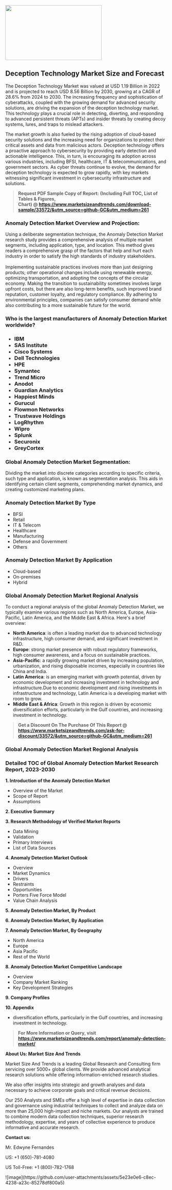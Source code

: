 <p><img class="alignnone size-medium wp-image-20088" src="https://ffe5etoiles.com/wp-content/uploads/2024/12/MST1-300x171.png" alt="" width="300" height="171" /></p><h2>Deception Technology Market Size and Forecast</h2><p>The Deception Technology Market was valued at USD 1.19 Billion in 2022 and is projected to reach USD 8.56 Billion by 2030, growing at a CAGR of 28.6% from 2024 to 2030. The increasing frequency and sophistication of cyberattacks, coupled with the growing demand for advanced security solutions, are driving the expansion of the deception technology market. This technology plays a crucial role in detecting, diverting, and responding to advanced persistent threats (APTs) and insider threats by creating decoy systems, lures, and traps to mislead attackers.</p><p>The market growth is also fueled by the rising adoption of cloud-based security solutions and the increasing need for organizations to protect their critical assets and data from malicious actors. Deception technology offers a proactive approach to cybersecurity by providing early detection and actionable intelligence. This, in turn, is encouraging its adoption across various industries, including BFSI, healthcare, IT & telecommunications, and government sectors. As cyber threats continue to evolve, the demand for deception technology is expected to grow rapidly, with key markets witnessing significant investment in cybersecurity infrastructure and solutions.</p></p><blockquote id="" class=""><strong>Request PDF Sample Copy of Report: (Including Full TOC, List of Tables &amp; Figures, Chart)&nbsp;@&nbsp;<strong><a href="https://www.marketsizeandtrends.com/download-sample/33572/&utm_source=github-GC&utm_medium=261" target="_blank">https://www.marketsizeandtrends.com/download-sample/33572/&utm_source=github-GC&utm_medium=261</a></strong></strong></blockquote><h3 id="" class="">Anomaly Detection Market&nbsp;Overview and Projection:</h3><p id="" class="">Using a deliberate segmentation technique, the Anomaly Detection Market research study provides a comprehensive analysis of multiple market segments, including application, type, and location. This method gives readers a comprehensive grasp of the factors that help and hurt each industry in order to satisfy the high standards of industry stakeholders. <br /> <br />Implementing sustainable practices involves more than just designing products; other operational changes include using renewable energy, optimizing transportation, and adopting the concepts of the circular economy. Making the transition to sustainability sometimes involves large upfront costs, but there are also long-term benefits, such improved brand reputation, customer loyalty, and regulatory compliance. By adhering to environmental principles, companies can satisfy consumer demand while also contributing to a more sustainable future for the world.</p><h3 id="" class="">Who is the largest manufacturers of&nbsp;Anomaly Detection Market worldwide?</h3><h3 class=""><p><ul><li>IBM </li><li> SAS Institute </li><li> Cisco Systems </li><li> Dell Technologies </li><li> HPE </li><li> Symantec </li><li> Trend Micro </li><li> Anodot </li><li> Guardian Analytics </li><li> Happiest Minds </li><li> Gurucul </li><li> Flowmon Networks </li><li> Trustwave Holdings </li><li> LogRhythm </li><li> Wipro </li><li> Splunk </li><li> Securonix </li><li> GreyCortex</li></ul></p></h3><h3 id="" class="">Global&nbsp;Anomaly Detection Market Segmentation:</h3><p id="" class="">Dividing the market into discrete categories according to specific criteria, such type and application, is known as segmentation analysis. This aids in identifying certain client segments, comprehending market dynamics, and creating customized marketing plans.</p><h3 id="" class="">Anomaly Detection Market&nbsp;By Type</h3><p><p><ul><li>BFSI </li><li> Retail </li><li> IT & Telecom </li><li> Healthcare </li><li> Manufacturing </li><li> Defense and Government </li><li> Others</p></li></ul></p></p><h3 id="" class="">Anomaly Detection Market&nbsp;By Application</h3><p class=""><p><ul><li>Cloud-based </li><li> On-premises </li><li> Hybrid</li></ul></p></p><h3 id="" class="">Global Anomaly Detection Market Regional Analysis</h3><p id="" class="">To conduct a regional analysis of the global Anomaly Detection Market, we typically examine various regions such as North America, Europe, Asia-Pacific, Latin America, and the Middle East &amp; Africa. Here's a brief overview:</p><ul><li><strong>North America</strong>: is often a leading market due to advanced technology infrastructure, high consumer demand, and significant investment in R&amp;D.</li><li><strong>Europe</strong>: strong market presence with robust regulatory frameworks, high consumer awareness, and a focus on sustainable practices.</li><li><strong>Asia-Pacific</strong>: a rapidly growing market driven by increasing population, urbanization, and rising disposable incomes, especially in countries like China and India.</li><li><strong>Latin America</strong>: is an emerging market with growth potential, driven by economic development and increasing investment in technology and infrastructure.Due to economic development and rising investments in infrastructure and technology, Latin America is a developing market with room to grow.</li><li><strong>Middle East &amp; Africa</strong>: Growth in this region is driven by economic diversification efforts, particularly in the Gulf countries, and increasing investment in technology.</li></ul><blockquote id="" class=""><strong>Get a Discount On The Purchase Of This Report @ <strong><a href="https://www.marketsizeandtrends.com/ask-for-discount/33572/&utm_source=github-GC&utm_medium=261" target="_blank">https://www.marketsizeandtrends.com/ask-for-discount/33572/&utm_source=github-GC&utm_medium=261</a></strong></strong></blockquote><h3 id="" class="">Global Anomaly Detection Market Regional Analysis</h3><h3 id="" class="">Detailed TOC of Global Anomaly Detection Market Research Report, 2023-2030</h3><p id="" class=""><strong>1. Introduction of the Anomaly Detection Market</strong></p><ul><li>Overview of the Market</li><li>Scope of Report</li><li>Assumptions</li></ul><p id="" class=""><strong>2. Executive Summary</strong></p><p id="" class=""><strong>3. Research Methodology of Verified Market Reports</strong></p><ul><li>Data Mining</li><li>Validation</li><li>Primary Interviews</li><li>List of Data Sources</li></ul><p id="" class=""><strong>4. Anomaly Detection Market Outlook</strong></p><ul><li>Overview</li><li>Market Dynamics</li><li>Drivers</li><li>Restraints</li><li>Opportunities</li><li>Porters Five Force Model</li><li>Value Chain Analysis</li></ul><p id="" class=""><strong>5. Anomaly Detection Market, By Product</strong></p><p id="" class=""><strong>6. Anomaly Detection Market, By Application</strong></p><p id="" class=""><strong>7. Anomaly Detection Market, By Geography</strong></p><ul><li>North America</li><li>Europe</li><li>Asia Pacific</li><li>Rest of the World</li></ul><p id="" class=""><strong>8. Anomaly Detection Market Competitive Landscape</strong></p><ul><li>Overview</li><li>Company Market Ranking</li><li>Key Development Strategies</li></ul><p id="" class=""><strong>9. Company Profiles</strong></p><p id="" class=""><strong>10. Appendix</strong></p><ul><li>diversification efforts, particularly in the Gulf countries, and increasing investment in technology.</li></ul><blockquote id="" class=""><strong>For More Information or Query, visit <strong><strong><a href="https://www.marketsizeandtrends.com/report/anomaly-detection-market/" target="_blank">https://www.marketsizeandtrends.com/report/anomaly-detection-market/</a></strong></strong></strong></blockquote><p id="" class=""><strong>About Us: Market Size And Trends</strong></p><p id="" class="">Market Size And Trends is a leading Global Research and Consulting firm servicing over 5000+ global clients. We provide advanced analytical research solutions while offering information-enriched research studies.</p><p id="" class="">We also offer insights into strategic and growth analyses and data necessary to achieve corporate goals and critical revenue decisions.</p><p id="" class="">Our 250 Analysts and SMEs offer a high level of expertise in data collection and governance using industrial techniques to collect and analyze data on more than 25,000 high-impact and niche markets. Our analysts are trained to combine modern data collection techniques, superior research methodology, expertise, and years of collective experience to produce informative and accurate research.</p><p id="" class=""><strong>Contact us:</strong></p><p id="" class="">Mr. Edwyne Fernandes</p><p id="" class="">US: +1 (650)-781-4080</p><p id="" class="">US Toll-Free: +1 (800)-782-1768</p>
![image](https://github.com/user-attachments/assets/5e23e0e6-c8ec-4238-a23c-85278df800a5)
